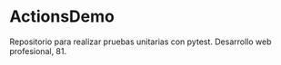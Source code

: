 # ActionsDemo
Repositorio para realizar pruebas unitarias con pytest. Desarrollo web profesional, 81. 
